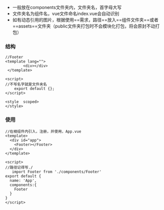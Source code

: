- 一般放在components文件夹内，文件夹名，首字母大写
- 文件夹名为组件名，vue文件命名index.vue会自动识别
- 如有动态引用的图片，根据使用==需求，路径==放入==组件文件夹==或者==assets==文件夹（public文件夹打包时不会模块化打包，将会原封不动打包）
### 结构
```vue
//Footer
<template lang="">
        <div></div>
 </template>
 
<script>
//不写名字就是文件夹名
	export default {};
</script>

<style  scoped>
</style>
```
### 使用

```vue
//在根组件内引入，注册，并使用，App.vue
<template>
  <div id="app">
    <Footer></Footer>
  </div>
</template>

<script>
//路径记得写./
   import Footer from './components/Footer'
export default {
  name: 'App',
  components:{
    Footer
  }
}
</script>
```